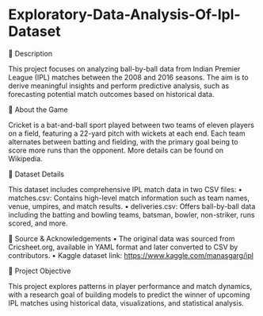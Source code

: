 # Exploratory-Data-Analysis-Of-Ipl-Dataset
📄 Description

This project focuses on analyzing ball-by-ball data from Indian Premier League (IPL) matches between the 2008 and 2016 seasons. The aim is to derive meaningful insights and perform predictive analysis, such as forecasting potential match outcomes based on historical data.

🏏 About the Game

Cricket is a bat-and-ball sport played between two teams of eleven players on a field, featuring a 22-yard pitch with wickets at each end. Each team alternates between batting and fielding, with the primary goal being to score more runs than the opponent. More details can be found on Wikipedia.

📂 Dataset Details

This dataset includes comprehensive IPL match data in two CSV files:
	•	matches.csv: Contains high-level match information such as team names, venue, umpires, and match results.
	•	deliveries.csv: Offers ball-by-ball data including the batting and bowling teams, batsman, bowler, non-striker, runs scored, and more.

📌 Source & Acknowledgements
	•	The original data was sourced from Cricsheet.org, available in YAML format and later converted to CSV by contributors.
	•	Kaggle dataset link: https://www.kaggle.com/manasgarg/ipl

🎯 Project Objective

This project explores patterns in player performance and match dynamics, with a research goal of building models to predict the winner of upcoming IPL matches using historical data, visualizations, and statistical analysis.
